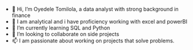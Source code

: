 - 👋 Hi, I’m Oyedele Tomilola, a data analyst with strong background in finance
- 👀 I am analytical and i have proficiency working with excel and powerBI
- 🌱 I’m currently learning SQL and Python
- 💞️ I’m looking to collaborate on side projects
- 📫 I am passionate about working on projects that solve problems.

<!---
Thormilola/Thormilola is a ✨ special ✨ repository because its `README.md` (this file) appears on your GitHub profile.
You can click the Preview link to take a look at your changes.
--->
